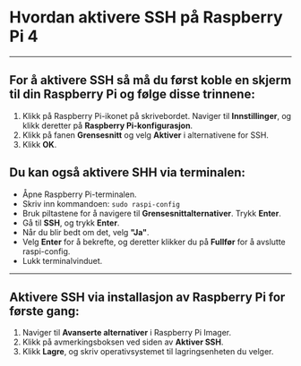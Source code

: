 # Hvordan aktivere SSH på Raspberry Pi 4
---
## For å aktivere SSH så må du først koble en skjerm til din Raspberry Pi og følge disse trinnene:
1. Klikk på Raspberry Pi-ikonet på skrivebordet. Naviger til **Innstillinger**, og klikk deretter på **Raspberry Pi-konfigurasjon**.
2. Klikk på fanen **Grensesnitt** og velg **Aktiver** i alternativene for SSH.
3. Klikk **OK**.

## Du kan også aktivere SHH via terminalen:
- Åpne Raspberry Pi-terminalen.
- Skriv inn kommandoen: `sudo raspi-config`
- Bruk piltastene for å navigere til **Grensesnittalternativer**. Trykk **Enter**.
- Gå til **SSH**, og trykk **Enter**.
- Når du blir bedt om det, velg **"Ja"**.
- Velg **Enter** for å bekrefte, og deretter klikker du på **Fullfør** for å avslutte raspi-config.
- Lukk terminalvinduet.
---
## Aktivere SSH via installasjon av Raspberry Pi for første gang:
1. Naviger til **Avanserte alternativer** i Raspberry Pi Imager.
2. Klikk på avmerkingsboksen ved siden av **Aktiver SSH**.
3. Klikk **Lagre**, og skriv operativsystemet til lagringsenheten du velger.
